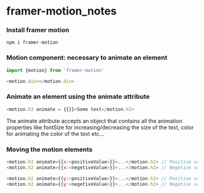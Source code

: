 # framer-motion_notes

### Install framer motion
```npm
npm i framer-motion
```


### Motion component: necessary to animate an element
 ```javascript
 import {motion} from 'framer-motion'

<motion.div></motion.div>
 ```


### Animate an element using the animate attribute
```javascript
<motion.h2 animate = {{}}>Some text</motion.h2>
```
The animate attribute accepts an object that contains all the animation properties like fontSize for increasing/decreasing the size of the text, color for animating the color of the text etc...


### Moving the motion elements
```javascript
<motion.h2 animate={{x:<positiveValue>}}>...</motion.h2> // Positive value moves the element to the right
<motion.h2 animate={{x:<negetiveValue>}}>...</motion.h2> // Negetive value moves the element to the left

<motion.h2 animate={{y:<positiveValue>}}>...</motion.h2> // Positive value moves the element down
<motion.h2 animate={{y:<negetiveValue>}}>...</motion.h2> // Negetive value moves the element up
```


